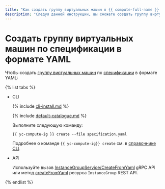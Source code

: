 ```yaml
---
title: "Как создать группу виртуальных машин в {{ compute-full-name }} по спецификации в формате YAML"
description: "Следуя данной инструкции, вы сможете создать группу виртуальных машин по спецификации в формате YAML." 
---
```


# Создать группу виртуальных машин по спецификации в формате YAML

Чтобы создать [группу виртуальных машин](../../concepts/instance-groups/index.md) по [спецификации](../../concepts/instance-groups/specification.md) в формате YAML:

{% list tabs %}

- CLI

  {% include [cli-install.md](../../../_includes/cli-install.md) %}

  {% include [default-catalogue.md](../../../_includes/default-catalogue.md) %}

  Выполните следующую команду:
  
  ```
  {{ yc-compute-ig }} create --file specification.yaml
  ```
  
  Подробнее о команде `{{ yc-compute-ig}} create` см. в [справочнике CLI](../../../cli/cli-ref/managed-services/compute/instance-group/create.md).

- API

  Используйте вызов [InstanceGroupService/CreateFromYaml](../../api-ref/grpc/instance_group_service.md#CreateFromYaml) gRPC API или метод [createFromYaml](../../api-ref/InstanceGroup/createFromYaml.md) ресурса `InstanceGroup` REST API.

{% endlist %} 